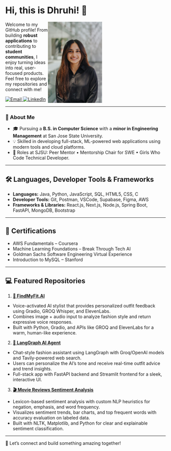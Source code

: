 # Hi, this is Dhruhi! 👋  


<img
  src="photo1.jpg"
  alt="Dhruhi Sheth"
  width="170"
  align="right"
  style="margin-right:200px;"
/>

Welcome to my GitHub profile! From building **robust applications** to contributing to **student communities**, I enjoy turning ideas into real, user-focused products. Feel free to explore my repositories and connect with me!


<p align="left">
  <a href="mailto:shethdhruhi05@gmail.com">
    <img
      src="https://img.shields.io/badge/Email-shethdhruhi05@gmail.com-D14836?style=for-the-badge&logo=gmail&logoColor=white"
      alt="Email"
    />
  </a>
  <a href="https://www.linkedin.com/in/dhruhisheth">
    <img
      src="https://img.shields.io/badge/LinkedIn-Dhruhi%20Sheth-0A66C2?style=for-the-badge&logo=linkedin&logoColor=white"
      alt="LinkedIn"
    />
  </a>
</p>
 
---

### 🔗 About Me
- 🎓 Pursuing a **B.S. in Computer Science** with a **minor in Engineering Management** at San Jose State University.  
- 💡 Skilled in developing full-stack, ML-powered web applications using modern tools and cloud platforms.  
- 🤝 Roles at SJSU: Peer Mentor • Mentorship Chair for SWE • Girls Who Code Technical Developer.  

---

## 🛠️ Languages, Developer Tools & Frameworks

- **Languages:** Java, Python, JavaScript, SQL, HTML5, CSS, C  
- **Developer Tools:** Git, Postman, VSCode, Supabase, Figma, AWS  
- **Frameworks & Libraries:** React.js, Next.js, Node.js, Spring Boot, FastAPI, MongoDB, Bootstrap  

---

## 📘 Certifications

- AWS Fundamentals – Coursera  
- Machine Learning Foundations – Break Through Tech AI  
- Goldman Sachs Software Engineering Virtual Experience  
- Introduction to MySQL – Stanford  

---

## 💻 Featured Repositories

1. [**👗 FindMyFit.AI**](https://github.com/dhruhisheth/FindMyFit-AI.git) 
- Voice-activated AI stylist that provides personalized outfit feedback using Gradio, GROQ Whisper, and ElevenLabs.
- Combines image + audio input to analyze fashion style and return expressive voice responses.
- Built with Python, Gradio, and APIs like GROQ and ElevenLabs for a warm, human-like experience.

2. [**🧠 LangGraph AI Agent**](https://github.com/dhruhisheth/langgraph-ai-agent.git)  
- Chat-style fashion assistant using LangGraph with Groq/OpenAI models and Tavily-powered web search.
- Users can personalize the AI’s tone and receive real-time outfit advice and trend insights.
- Full-stack app with FastAPI backend and Streamlit frontend for a sleek, interactive UI.

3. [**🎬 Movie Reviews Sentiment Analysis**](https://github.com/dhruhisheth/movie-reviews-sentiment-analysis.git)
- Lexicon-based sentiment analysis with custom NLP heuristics for negation, emphasis, and word frequency.
- Visualizes sentiment trends, bar charts, and top frequent words with accuracy evaluation on labeled data.
- Built with NLTK, Matplotlib, and Python for clear and explainable sentiment classification.


---

🔗 Let’s connect and build something amazing together!
